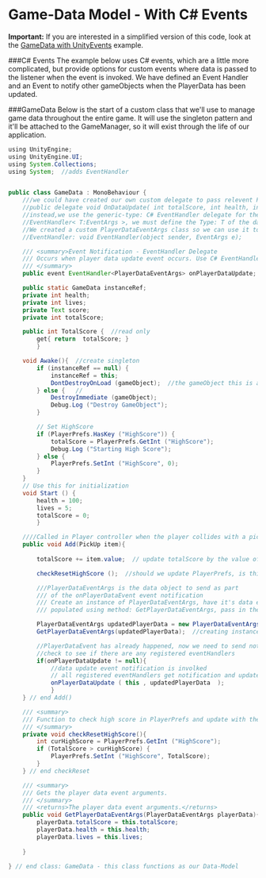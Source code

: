 # Game-Data Model - With C# Events

**Important:**  If you are interested in a simplified version of this code, look at the [GameData with UnityEvents](/project-3/gamedata-with-unityevent.md) example.  


###C# Events
The example below uses C# events, which are a little more complicated, but provide options for custom events where data is passed to the listener when the event is invoked.  We have defined an Event Handler and an Event to notify other gameObjects when the PlayerData has been updated.



###GameData 
Below is the start of a custom class that we'll use to manage game data throughout the entire game.  It will use the singleton pattern and it'll be attached to the GameManager, so it will exist through the life of our application.

```java
using UnityEngine;
using UnityEngine.UI;
using System.Collections;
using System;  //adds EventHandler


public class GameData : MonoBehaviour {
	///we could have created our own custom delegate to pass relevent PlayerGameData
	//public delegate void OnDataUpdate( int totalScore, int health, int lives);
	//instead,we use the generic-type: C# EventHandler delegate for the event definition
	//EventHandler< T:EventArgs >, we must define the Type: T of the data that is sent with the event notification
	//We created a custom PlayerDataEventArgs class so we can use it to pass our data for this event
	//EventHandler: void EventHandler(object sender, EventArgs e);

	/// <summary>Event Notification - EventHandler Delegate
	/// Occurs when player data update event occurs. Use C# EventHandler Delegate, must include: using System;
	/// </summary>
	public event EventHandler<PlayerDataEventArgs> onPlayerDataUpdate;  //Event notification

	public static GameData instanceRef;
	private int health;
	private int lives;
	private Text score;
	private int totalScore;

	public int TotalScore {  //read only
		get{ return  totalScore; }
		}

	void Awake(){  //create singleton
		if (instanceRef == null) {
			instanceRef = this;
		    DontDestroyOnLoad (gameObject);  //the gameObject this is attached to 
		} else {   //
			DestroyImmediate (gameObject);   
			Debug.Log ("Destroy GameObject");
		}

		// Set HighScore
		if (PlayerPrefs.HasKey ("HighScore")) {
			totalScore = PlayerPrefs.GetInt ("HighScore");
			Debug.Log ("Starting High Score");
		} else {
			PlayerPrefs.SetInt ("HighScore", 0);
		}
	}
	// Use this for initialization
	void Start () {
		health = 100;
		lives = 5;
		totalScore = 0;
		}

	////Called in Player controller when the player collides with a pickup	
	public void Add(PickUp item){
		
		totalScore += item.value;  // update totalScore by the value of this current item

		checkResetHighScore ();  //should we update PlayerPrefs, is this the alltime high score?

		///PlayerDataEventArgs is the data object to send as part
		/// of the onPlayerDataEvent event notification
		/// Create an instance of PlayerDataEventArgs, have it's data elements
		/// populated using method: GetPlayerDataEventArgs, pass in the object reference.

		PlayerDataEventArgs updatedPlayerData = new PlayerDataEventArgs();
		GetPlayerDataEventArgs(updatedPlayerData);  //creating instance

		//PlayerDataEvent has already happened, now we need to send notification
		//check to see if there are any registered eventHandlers
		if(onPlayerDataUpdate != null){
			//data update event notification is involked
			// all registered eventHandlers get notification and updatedPlayerData
			onPlayerDataUpdate ( this , updatedPlayerData  ); 	
			}
	} // end Add()

	/// <summary>
	/// Function to check high score in PlayerPrefs and update with the current high score if necessary
	/// </summary>
	private void checkResetHighScore(){
		int curHighScore = PlayerPrefs.GetInt ("HighScore");
		if (TotalScore > curHighScore) {
			PlayerPrefs.SetInt ("HighScore", TotalScore);
		}
	} // end checkReset

	/// <summary>
	/// Gets the player data event arguments.
	/// </summary>
	/// <returns>The player data event arguments.</returns>
	public void GetPlayerDataEventArgs(PlayerDataEventArgs playerData){
		playerData.totalScore = this.totalScore;
		playerData.health = this.health;
		playerData.lives = this.lives;
	
	}

} // end class: GameData - this class functions as our Data-Model
```
